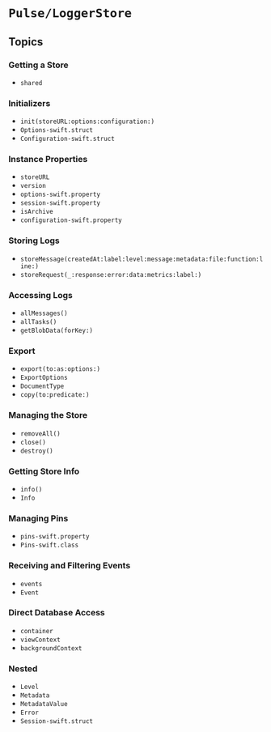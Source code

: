 # ``Pulse/LoggerStore``

## Topics

### Getting a Store

- ``shared``

### Initializers

- ``init(storeURL:options:configuration:)``
- ``Options-swift.struct``
- ``Configuration-swift.struct``

### Instance Properties

- ``storeURL``
- ``version``
- ``options-swift.property``
- ``session-swift.property``
- ``isArchive``
- ``configuration-swift.property``

### Storing Logs

- ``storeMessage(createdAt:label:level:message:metadata:file:function:line:)``
- ``storeRequest(_:response:error:data:metrics:label:)``

### Accessing Logs

- ``allMessages()``
- ``allTasks()``
- ``getBlobData(forKey:)``

### Export

- ``export(to:as:options:)``
- ``ExportOptions``
- ``DocumentType``
- ``copy(to:predicate:)``

### Managing the Store

- ``removeAll()``
- ``close()``
- ``destroy()``

### Getting Store Info

- ``info()``
- ``Info``

### Managing Pins

- ``pins-swift.property``
- ``Pins-swift.class``

### Receiving and Filtering Events

- ``events``
- ``Event``

### Direct Database Access

- ``container``
- ``viewContext``
- ``backgroundContext``

### Nested

- ``Level``
- ``Metadata``
- ``MetadataValue``
- ``Error``
- ``Session-swift.struct``

